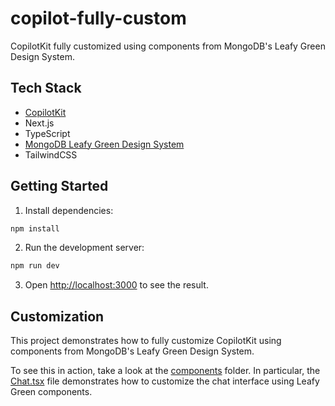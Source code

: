 # copilot-fully-custom

CopilotKit fully customized using components from MongoDB's Leafy Green Design System.

## Tech Stack

- [CopilotKit](https://copilotkit.ai)
- Next.js
- TypeScript
- [MongoDB Leafy Green Design System](https://www.mongodb.design/)
- TailwindCSS

## Getting Started

1. Install dependencies:

```bash
npm install
```

2. Run the development server:

```bash
npm run dev
```

3. Open [http://localhost:3000](http://localhost:3000) to see the result.

## Customization

This project demonstrates how to fully customize CopilotKit using components from MongoDB's Leafy Green Design System.

To see this in action, take a look at the [components](./components) folder. In particular, the [Chat.tsx](./components/Chat.tsx) file demonstrates how to customize the chat interface using Leafy Green components.
